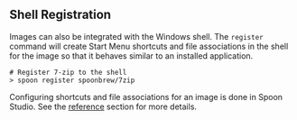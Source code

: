 ## Shell Registration

Images can also be integrated with the Windows shell. The `register` command will create Start Menu shortcuts and file associations in the shell for the image so that it behaves similar to an installed application.

```
# Register 7-zip to the shell
> spoon register spoonbrew/7zip
```

Configuring shortcuts and file associations for an image is done in Spoon Studio. See the [reference](/docs/reference#ide) section for more details.

